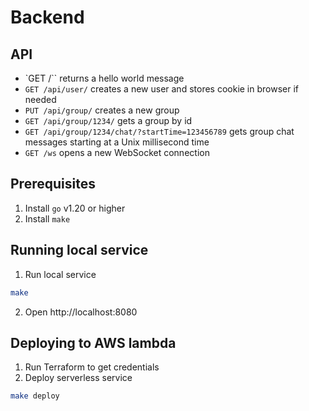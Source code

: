 # Backend

## API
- `GET /`` returns a hello world message
- `GET /api/user/` creates a new user and stores cookie in browser if needed
- `PUT /api/group/` creates a new group
- `GET /api/group/1234/` gets a group by id
- `GET /api/group/1234/chat/?startTime=123456789` gets group chat messages starting at a Unix millisecond time
- `GET /ws` opens a new WebSocket connection

## Prerequisites

1. Install `go` v1.20 or higher
2. Install `make`

## Running local service

1. Run local service
```sh
make
```
2. Open http://localhost:8080

## Deploying to AWS lambda

1. Run Terraform to get credentials
2. Deploy serverless service
```sh
make deploy
```